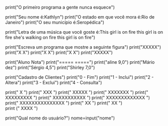 print("O primeiro programa a gente nunca esquece")

print("Seu nome é:Kathlyn")
print("O estado em que você mora é:Rio de Janeiro")
print("O seu município é:Seropédica")

print("Letra de uma música que você goste é:This girl is on fire this girl is on fire she's walking on fire this girl is on fire")

print("Escreva um programa que mostre a seguinte figura")
print("XXXXX")
print("X   X")
print("X   X")
print("X   X")
print("XXXXX")

print("Aluno  Nota")
print("=====  =====")
print("aline   9,0")
print("Mário   dez")
print("Sérgio  4,5")
print("Shirley 7,0")

print("Cadastro de Clientes")
print("0 - Fim")
print("1 - Inclui")
print("2 - Altera")
print("3 - Exclui")
print("4 - Consulta")

print("        X     ") 
print("       XXX    ")
print("      XXXXX   ")
print("     XXXXXXX  ")
print("     XXXXXXXXX ")
print("    XXXXXXXXXXX ")
print("   XXXXXXXXXXXXX ")
print("  XXXXXXXXXXXXXXX ")
print("        XX        ")
print("        XX        ")       
print ("       XXXX      ")


print("Qual nome do usuário?") 
nome=input("nome")


